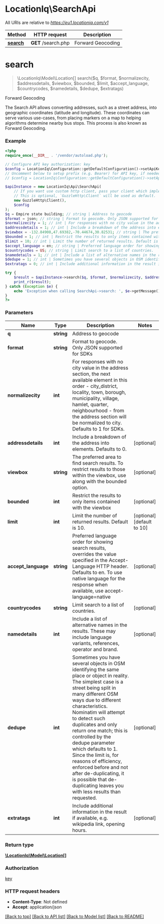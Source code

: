 # LocationIq\SearchApi

All URIs are relative to *https://eu1.locationiq.com/v1*

Method | HTTP request | Description
------------- | ------------- | -------------
[**search**](SearchApi.md#search) | **GET** /search.php | Forward Geocoding


# **search**
> \LocationIq\Model\Location[] search($q, $format, $normalizecity, $addressdetails, $viewbox, $bounded, $limit, $accept_language, $countrycodes, $namedetails, $dedupe, $extratags)

Forward Geocoding

The Search API allows converting addresses, such as a street address, into geographic coordinates (latitude and longitude). These coordinates can serve various use-cases, from placing markers on a map to helping algorithms determine nearby bus stops. This process is also known as Forward Geocoding.

### Example
```php
<?php
require_once(__DIR__ . '/vendor/autoload.php');

// Configure API key authorization: key
$config = LocationIq\Configuration::getDefaultConfiguration()->setApiKey('key', 'YOUR_API_KEY');
// Uncomment below to setup prefix (e.g. Bearer) for API key, if needed
// $config = LocationIq\Configuration::getDefaultConfiguration()->setApiKeyPrefix('key', 'Bearer');

$apiInstance = new LocationIq\Api\SearchApi(
    // If you want use custom http client, pass your client which implements `GuzzleHttp\ClientInterface`.
    // This is optional, `GuzzleHttp\Client` will be used as default.
    new GuzzleHttp\Client(),
    $config
);
$q = Empire state building; // string | Address to geocode
$format = json; // string | Format to geocode. Only JSON supported for SDKs
$normalizecity = 1; // int | For responses with no city value in the address section, the next available element in this order - city_district, locality, town, borough, municipality, village, hamlet, quarter, neighbourhood - from the address section will be normalized to city. Defaults to 1 for SDKs.
$addressdetails = 1; // int | Include a breakdown of the address into elements. Defaults to 0.
$viewbox = -132.84908,47.69382,-70.44674,30.82531; // string | The preferred area to find search results.  To restrict results to those within the viewbox, use along with the bounded option.
$bounded = 1; // int | Restrict the results to only items contained with the viewbox
$limit = 10; // int | Limit the number of returned results. Default is 10.
$accept_language = en; // string | Preferred language order for showing search results, overrides the value specified in the Accept-Language HTTP header. Defaults to en. To use native language for the response when available, use accept-language=native
$countrycodes = US; // string | Limit search to a list of countries.
$namedetails = 1; // int | Include a list of alternative names in the results. These may include language variants, references, operator and brand.
$dedupe = 1; // int | Sometimes you have several objects in OSM identifying the same place or object in reality. The simplest case is a street being split in many different OSM ways due to different characteristics. Nominatim will attempt to detect such duplicates and only return one match; this is controlled by the dedupe parameter which defaults to 1. Since the limit is, for reasons of efficiency, enforced before and not after de-duplicating, it is possible that de-duplicating leaves you with less results than requested.
$extratags = 0; // int | Include additional information in the result if available, e.g. wikipedia link, opening hours.

try {
    $result = $apiInstance->search($q, $format, $normalizecity, $addressdetails, $viewbox, $bounded, $limit, $accept_language, $countrycodes, $namedetails, $dedupe, $extratags);
    print_r($result);
} catch (Exception $e) {
    echo 'Exception when calling SearchApi->search: ', $e->getMessage(), PHP_EOL;
}
?>
```

### Parameters

Name | Type | Description  | Notes
------------- | ------------- | ------------- | -------------
 **q** | **string**| Address to geocode |
 **format** | **string**| Format to geocode. Only JSON supported for SDKs |
 **normalizecity** | **int**| For responses with no city value in the address section, the next available element in this order - city_district, locality, town, borough, municipality, village, hamlet, quarter, neighbourhood - from the address section will be normalized to city. Defaults to 1 for SDKs. |
 **addressdetails** | **int**| Include a breakdown of the address into elements. Defaults to 0. | [optional]
 **viewbox** | **string**| The preferred area to find search results.  To restrict results to those within the viewbox, use along with the bounded option. | [optional]
 **bounded** | **int**| Restrict the results to only items contained with the viewbox | [optional]
 **limit** | **int**| Limit the number of returned results. Default is 10. | [optional] [default to 10]
 **accept_language** | **string**| Preferred language order for showing search results, overrides the value specified in the Accept-Language HTTP header. Defaults to en. To use native language for the response when available, use accept-language&#x3D;native | [optional]
 **countrycodes** | **string**| Limit search to a list of countries. | [optional]
 **namedetails** | **int**| Include a list of alternative names in the results. These may include language variants, references, operator and brand. | [optional]
 **dedupe** | **int**| Sometimes you have several objects in OSM identifying the same place or object in reality. The simplest case is a street being split in many different OSM ways due to different characteristics. Nominatim will attempt to detect such duplicates and only return one match; this is controlled by the dedupe parameter which defaults to 1. Since the limit is, for reasons of efficiency, enforced before and not after de-duplicating, it is possible that de-duplicating leaves you with less results than requested. | [optional]
 **extratags** | **int**| Include additional information in the result if available, e.g. wikipedia link, opening hours. | [optional]

### Return type

[**\LocationIq\Model\Location[]**](../Model/Location.md)

### Authorization

[key](../../README.md#key)

### HTTP request headers

 - **Content-Type**: Not defined
 - **Accept**: application/json

[[Back to top]](#) [[Back to API list]](../../README.md#documentation-for-api-endpoints) [[Back to Model list]](../../README.md#documentation-for-models) [[Back to README]](../../README.md)


